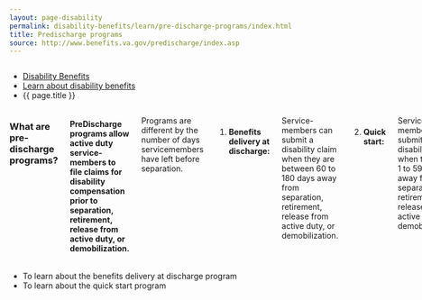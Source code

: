 ```yaml
---
layout: page-disability
permalink: disability-benefits/learn/pre-discharge-programs/index.html
title: Predischarge programs
source: http://www.benefits.va.gov/predischarge/index.asp
---
```


<div class="splash" markdown="0">
<div class="row" markdown="0">
<div class="small-12 columns" markdown="0">

<ul class="breadcrumbs" role="menubar" aria-label="Primary">
<li class="parent"><a href="{{ site.url }}/disability-benefits/">Disability Benefits</a></li>
<li class="parent"><a href="{{ site.url }}/disability-benefits/learn/">Learn about disability benefits</a></li>
<li class="active">{{ page.title }}</li>
</ul>

</div>
</div>
</div>

<div class="main" role="main">

<section class="one" markdown="0">
<div class="row" markdown="0">
<div class="small-12 medium-10 medium-centered columns" markdown="1">

### What are pre-discharge programs?

#### PreDischarge programs allow active duty service-members to file claims for disability compensation prior to separation, retirement, release from active duty, or demobilization.

Programs are different by the number of days servicemembers have left before separation.

1. #### Benefits delivery at discharge:
Service-members can submit a disability claim when they are between 60 to 180 days away from separation, retirement, release from active duty, or demobilization.

2. #### Quick start:
Service-members can submit a disability claim when they are 1 to 59 days away from separation, retirement, release from active duty, or demobilization.


</div>
</div>
</div>

<div class="navigation" role="menubar" aria-label="Secondary">
<div class="row" markdown="0">
<div class="small-12 medium-10 medium-centered columns" markdown="1">

- To learn about the benefits delivery at discharge program
- To learn about the quick start program

</div>
</div>
</div>

</div>
